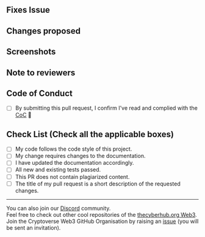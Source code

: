 <!-- If your PR fixes an open issue, use `Closes #23` to link your PR with the issue. #23 stands for the issue number you are fixing -->

## Fixes Issue
<!-- Remove this section if not applicable -->
<!-- Example: Closes #31 -->

## Changes proposed
<!-- List all the proposed changes in your PR -->

## Screenshots
<!-- Add all the screenshots which support your changes -->

## Note to reviewers
<!-- Add notes to reviewers if applicable -->


<!-- --------------- -->
<!-- Mark all the applicable boxes. To mark the box as done follow the following conventions -->
<!--
Correct ways to mark a box:
[x] - Correct; marked as done
[X] - Correct; marked as done

Incorrect ways to mark a box:
[ ] - Incorrect; marked as not done
[x ] - Incorrect;
[ x ] - Incorrect;
[ x] - Incorrect;
-->

## Code of Conduct
- [ ] By submitting this pull request, I confirm I've read and complied with the [CoC](https://github.com/CryptoverseWeb3/Support/blob/main/CODE_OF_CONDUCT.md) 🖖

## Check List (Check all the applicable boxes) <!-- Follow the above conventions to check the box -->
- [ ] My code follows the code style of this project.
- [ ] My change requires changes to the documentation.
- [ ] I have updated the documentation accordingly.
- [ ] All new and existing tests passed.
- [ ] This PR does not contain plagiarized content.
- [ ] The title of my pull request is a short description of the requested changes.

---

You can also join our [Discord](https://discord.gg/QHBPq6xP5p) community. <br>
Feel free to check out other cool repositories of the [thecyberhub.org Web3](https://github.com/CryptoverseWeb3). <br>
Join the Cryptoverse Web3 GitHub Organisation by raising an [issue](https://github.com/CryptoverseWeb3/Support/issues/new?assignees=&labels=invite+me+to+the+organisation&template=invitation.yml&title=Please+invite+me+to+the+GitHub+Community+Organization) (you will be sent an invitation).
